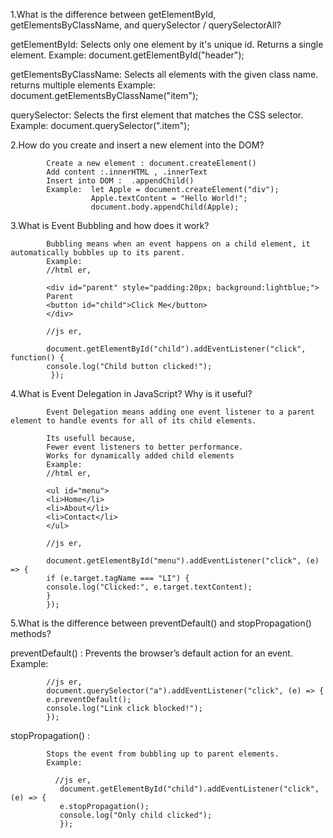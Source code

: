 1.What is the difference between getElementById, getElementsByClassName, and querySelector / querySelectorAll?

getElementById:
              Selects only one element by it's unique id.
              Returns a single element.
              Example:  document.getElementById("header");

getElementsByClassName:
             Selects all elements with the given class name.
             returns multiple elements
             Example: document.getElementsByClassName("item");

querySelector:
             Selects the first element that matches the CSS selector.
             Example: document.querySelector(".item");

2.How do you create and insert a new element into the DOM?

            Create a new element : document.createElement()
            Add content :.innerHTML , .innerText
            Insert into DOM :  .appendChild()
            Example:  let Apple = document.createElement("div");  
                      Apple.textContent = "Hello World!";        
                      document.body.appendChild(Apple); 

3.What is Event Bubbling and how does it work?

            Bubbling means when an event happens on a child element, it automatically bubbles up to its parent.
            Example:
            //html er,

            <div id="parent" style="padding:20px; background:lightblue;">
            Parent
            <button id="child">Click Me</button>
            </div>

            //js er,

            document.getElementById("child").addEventListener("click", function() {
            console.log("Child button clicked!");
             });

4.What is Event Delegation in JavaScript? Why is it useful?
            
            Event Delegation means adding one event listener to a parent element to handle events for all of its child elements.

            Its usefull because,
            Fewer event listeners to better performance.
            Works for dynamically added child elements
            Example: 
            //html er,

            <ul id="menu">
            <li>Home</li>
            <li>About</li>
            <li>Contact</li>
            </ul>

            //js er,

            document.getElementById("menu").addEventListener("click", (e) => {
            if (e.target.tagName === "LI") {
            console.log("Clicked:", e.target.textContent);
            }
            });


5.What is the difference between preventDefault() and stopPropagation() methods?
            
preventDefault() :
            Prevents the browser’s default action for an event.
            Example:

            //js er,
            document.querySelector("a").addEventListener("click", (e) => {
            e.preventDefault();
            console.log("Link click blocked!");
            });

stopPropagation() :
            
            Stops the event from bubbling up to parent elements.
            Example:

              //js er,
               document.getElementById("child").addEventListener("click", (e) => {
               e.stopPropagation();
               console.log("Only child clicked");
               });




 
